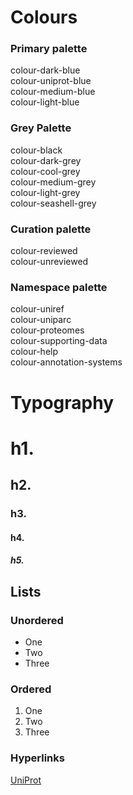 # Colours

### Primary palette

  <div class="box-colour colour-dark-blue" >colour-dark-blue</div>
  <div class="box-colour colour-uniprot-blue">colour-uniprot-blue</div>
  <div class="box-colour colour-medium-blue">colour-medium-blue</div>
  <div class="box-colour colour-light-blue">colour-light-blue</div>

### Grey Palette

  <div class="box-colour colour-black">colour-black</div>
  <div class="box-colour colour-dark-grey"  >colour-dark-grey</div>
  <div class="box-colour colour-cool-grey"  >colour-cool-grey</div>
  <div class="box-colour colour-medium-grey"  >colour-medium-grey</div>
  <div class="box-colour colour-light-grey"  >colour-light-grey</div>
  <div class="box-colour colour-seashell-grey"  >colour-seashell-grey</div>

### Curation palette

  <div class="box-colour colour-reviewed">colour-reviewed</div>
  <div class="box-colour colour-unreviewed">colour-unreviewed</div>

### Namespace palette

  <div class="box-colour colour-uniref">colour-uniref</div>
  <div class="box-colour colour-uniparc">colour-uniparc</div>
  <div class="box-colour colour-proteomes">colour-proteomes</div>
  <div class="box-colour colour-supporting-data">colour-supporting-data</div>
  <div class="box-colour colour-help">colour-help</div>
  <div class="box-colour colour-annotation-systems">colour-annotation-systems</div>

# Typography

# h1.

## h2.

### h3.

#### h4.

##### h5.

## Lists

### Unordered

- One
- Two
- Three

### Ordered

1. One
2. Two
3. Three

### Hyperlinks

[UniProt](https://www.uniprot.org)

